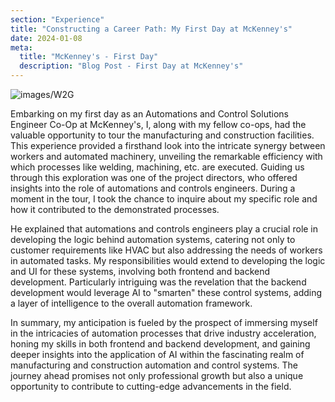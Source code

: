 ```yaml
---
section: "Experience"
title: "Constructing a Career Path: My First Day at McKenney's"
date: 2024-01-08
meta: 
  title: "McKenney's - First Day"
  description: "Blog Post - First Day at McKenney's"
---
```


![images/W2G](/images/mckenneys.jpg)

Embarking on my first day as an Automations and Control Solutions Engineer Co-Op at McKenney's, I, along with my fellow co-ops, had the valuable opportunity to tour the manufacturing and construction facilities. This experience provided a firsthand look into the intricate synergy between workers and automated machinery, unveiling the remarkable efficiency with which processes like welding, machining, etc. are executed. Guiding us through this exploration was one of the project directors, who offered insights into the role of automations and controls engineers. During a moment in the tour, I took the chance to inquire about my specific role and how it contributed to the demonstrated processes.

He explained that automations and controls engineers play a crucial role in developing the logic behind automation systems, catering not only to customer requirements like HVAC but also addressing the needs of workers in automated tasks. My responsibilities would extend to developing the logic and UI for these systems, involving both frontend and backend development. Particularly intriguing was the revelation that the backend development would leverage AI to "smarten" these control systems, adding a layer of intelligence to the overall automation framework.

In summary, my anticipation is fueled by the prospect of immersing myself in the intricacies of automation processes that drive industry acceleration, honing my skills in both frontend and backend development, and gaining deeper insights into the application of AI within the fascinating realm of manufacturing and construction automation and control systems. The journey ahead promises not only professional growth but also a unique opportunity to contribute to cutting-edge advancements in the field.